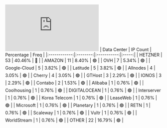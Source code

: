 ![Diagramm](https://github.com/111STAVR111/props/blob/main/Celestia/Mainnet/Decentralization/1/README.md)
| Data Center | IP Count | Percentage | Freq |
|:------------:|:--------:|:-----------:|:-----:|
| HETZNER | 53 | 40.46% | 🔴 |
| AMAZON | 11 | 8.40% | 🟢 |
| OVH | 7 | 5.34% | 🟢 |
| Google-Cloud | 5 | 3.82% | 🟢 |
| Latitude | 5 | 3.82% | 🟢 |
| Allnodes | 4 | 3.05% | 🟢 |
| Cherry | 4 | 3.05% | 🟢 |
| GTHost | 3 | 2.29% | 🟢 |
| IONOS | 3 | 2.29% | 🟢 |
| Contabo | 2 | 1.53% | 🟢 |
| Alibaba | 1 | 0.76% | 🟢 |
| Coolhousing | 1 | 0.76% | 🟢 |
| DIGITALOCEAN | 1 | 0.76% | 🟢 |
| Interserver | 1 | 0.76% | 🟢 |
| Korea Telecom | 1 | 0.76% | 🟢 |
| LeaseWeb | 1 | 0.76% | 🟢 |
| Microsoft | 1 | 0.76% | 🟢 |
| Planetary | 1 | 0.76% | 🟢 |
| RETN | 1 | 0.76% | 🟢 |
| Scaleway | 1 | 0.76% | 🟢 |
| Vultr | 1 | 0.76% | 🟢 |
| WorldStream | 1 | 0.76% | 🟢 |
| OTHER | 22 | 16.79% | 🟢 |